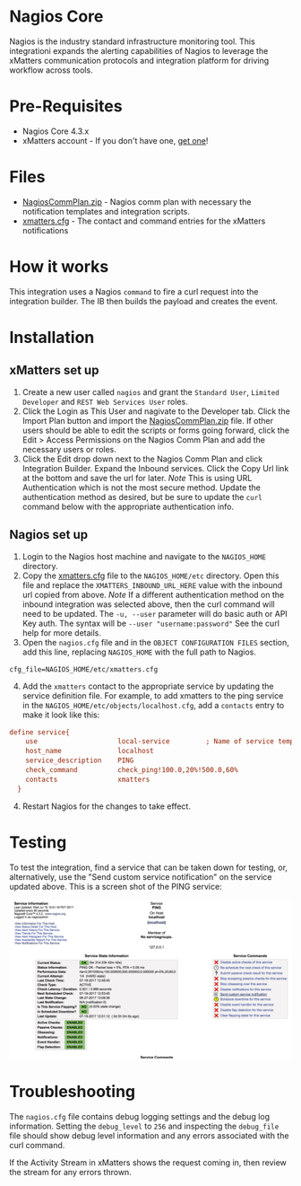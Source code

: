 # Nagios Core
Nagios is the industry standard infrastructure monitoring tool. This integrationi expands the alerting capabilities of Nagios to leverage the xMatters communication protocols and integration platform for driving workflow across tools. 

# Pre-Requisites
* Nagios Core 4.3.x
* xMatters account - If you don't have one, [get one](https://www.xmatters.com)!

# Files
* [NagiosCommPlan.zip](NagiosCommPlan.zip) - Nagios comm plan with necessary the notification templates and integration scripts. 
* [xmatters.cfg](xmatters.cfg) - The contact and command entries for the xMatters notifications

# How it works
This integration uses a Nagios `command` to fire a curl request into the integration builder. The IB then builds the payload and creates the event. 

# Installation


## xMatters set up
1. Create a new user called `nagios` and grant the `Standard User`, `Limited Developer` and `REST Web Services User` roles.
2. Click the Login as This User and nagivate to the Developer tab. Click the Import Plan button and import the [NagiosCommPlan.zip](NagiosCommPlan.zip) file. If other users should be able to edit the scripts or forms going forward, click the Edit > Access Permissions on the Nagios Comm Plan and add the necessary users or roles. 
3. Click the Edit drop down next to the Nagios Comm Plan and click Integration Builder. Expand the Inbound services. Click the Copy Url link at the bottom and save the url for later. *Note* This is using URL Authentication which is not the most secure method. Update the authentication method as desired, but be sure to update the `curl` command below with the appropriate authentication info.

## Nagios set up

1. Login to the Nagios host machine and navigate to the `NAGIOS_HOME` directory. 
2. Copy the [xmatters.cfg](xmatters.cfg) file to the `NAGIOS_HOME/etc` directory. Open this file and replace the `XMATTERS_INBOUND_URL_HERE` value with the inbound url copied from above. *Note* If a different authentication method on the inbound integration was selected above, then the curl command will need to be updated. The `-u, --user` parameter will do basic auth or API Key auth. The syntax will be `--user "username:password"` See the curl help for more details. 
3. Open the `nagios.cfg` file and in the `OBJECT CONFIGURATION FILES` section, add this line, replacing `NAGIOS_HOME` with the full path to Nagios.

```
cfg_file=NAGIOS_HOME/etc/xmatters.cfg
```
4. Add the `xmatters` contact to the appropriate service by updating the service definition file. For example, to add xmatters to the ping service in the `NAGIOS_HOME/etc/objects/localhost.cfg`, add a `contacts` entry to make it look like this:

```cfg
define service{
    use                    local-service         ; Name of service template to use
    host_name              localhost
    service_description    PING
    check_command          check_ping!100.0,20%!500.0,60%
    contacts               xmatters
  }

```

4. Restart Nagios for the changes to take effect. 



# Testing
To test the integration, find a service that can be taken down for testing, or, alternatively, use the "Send custom service notification" on the service updated above. This is a screen shot of the PING service:

<kbd>
  <img src="media/ping_service.png">
</kbd>



# Troubleshooting
The `nagios.cfg` file contains debug logging settings and the debug log information. Setting the `debug_level` to `256` and inspecting the `debug_file` file should show debug level information and any errors associated with the curl command. 

If the Activity Stream in xMatters shows the request coming in, then review the stream for any errors thrown. 


